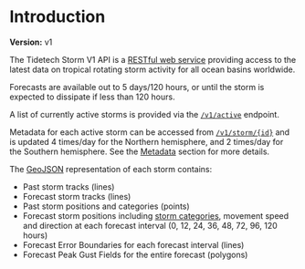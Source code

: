 # Introduction

**Version:** v1

The Tidetech Storm V1 API is a <a href='https://en.wikipedia.org/wiki/Representational_state_transfer'>RESTful web service</a> providing access to the latest data on tropical rotating storm activity for all ocean basins worldwide.

Forecasts are available out to 5 days/120 hours, or until the storm is expected to dissipate if less than 120 hours.

A list of currently active storms is provided via the <a href="#v1-active">`/v1/active`</a> endpoint.

Metadata for each active storm can be accessed from <a href="#v1-storm-id">`/v1/storm/{id}`</a> and is updated 4 times/day for the Northern hemisphere, and 2 times/day for the Southern hemisphere. See the <a href="#metadata">Metadata</a> section for more details.

The <a href="https://tools.ietf.org/html/rfc7946">GeoJSON</a> representation of each storm contains:
* Past storm tracks (lines)
* Forecast storm tracks (lines)
* Past storm positions and categories (points)
* Forecast storm positions including <a href="#categories">storm categories</a>, movement speed and direction at each forecast interval (0, 12, 24, 36, 48, 72, 96, 120 hours)
* Forecast Error Boundaries for each forecast interval (lines)
* Forecast Peak Gust Fields for the entire forecast (polygons)
